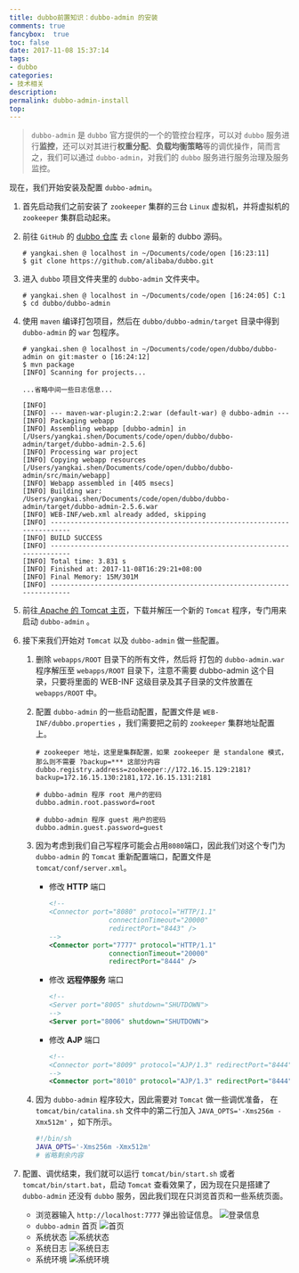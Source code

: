 ```yaml
---
title: dubbo前置知识：dubbo-admin 的安装
comments: true
fancybox:  true
toc: false
date: 2017-11-08 15:37:14
tags:
- dubbo
categories:
- 技术相关
description:
permalink: dubbo-admin-install
top:
---
```

> `dubbo-admin` 是 `dubbo` 官方提供的一个的管控台程序，可以对 `dubbo` 服务进行**监控**，还可以对其进行**权重分配**、**负载均衡策略**等的调优操作，简而言之，我们可以通过 `dubbo-admin`，对我们的 `dubbo` 服务进行服务治理及服务监控。

<!--more-->                                           

现在，我们开始安装及配置 `dubbo-admin`。

1. 首先启动我们之前安装了 `zookeeper` 集群的三台 `Linux` 虚拟机，并将虚拟机的 `zookeeper` 集群启动起来。

2. 前往 `GitHub` 的 [dubbo 仓库](https://github.com/alibaba/dubbo) 去 `clone` 最新的 dubbo 源码。
   
   ```shell
   # yangkai.shen @ localhost in ~/Documents/code/open [16:23:11]
   $ git clone https://github.com/alibaba/dubbo.git
   ```

3. 进入 `dubbo` 项目文件夹里的 `dubbo-admin` 文件夹中。
   
   ```shell
   # yangkai.shen @ localhost in ~/Documents/code/open [16:24:05] C:1
   $ cd dubbo/dubbo-admin
   ```

4. 使用 `maven` 编译打包项目，然后在 `dubbo/dubbo-admin/target` 目录中得到 `dubbo-admin` 的 `war` 包程序。
   
   ```shell
   # yangkai.shen @ localhost in ~/Documents/code/open/dubbo/dubbo-admin on git:master o [16:24:12]
   $ mvn package
   [INFO] Scanning for projects...

   ...省略中间一些日志信息...

   [INFO]
   [INFO] --- maven-war-plugin:2.2:war (default-war) @ dubbo-admin ---
   [INFO] Packaging webapp
   [INFO] Assembling webapp [dubbo-admin] in [/Users/yangkai.shen/Documents/code/open/dubbo/dubbo-admin/target/dubbo-admin-2.5.6]
   [INFO] Processing war project
   [INFO] Copying webapp resources [/Users/yangkai.shen/Documents/code/open/dubbo/dubbo-admin/src/main/webapp]
   [INFO] Webapp assembled in [405 msecs]
   [INFO] Building war: /Users/yangkai.shen/Documents/code/open/dubbo/dubbo-admin/target/dubbo-admin-2.5.6.war
   [INFO] WEB-INF/web.xml already added, skipping
   [INFO] ------------------------------------------------------------------------
   [INFO] BUILD SUCCESS
   [INFO] ------------------------------------------------------------------------
   [INFO] Total time: 3.831 s
   [INFO] Finished at: 2017-11-08T16:29:21+08:00
   [INFO] Final Memory: 15M/301M
   [INFO] ------------------------------------------------------------------------
   ```

5. 前往[ Apache 的 Tomcat 主页](https://tomcat.apache.org/download-90.cgi)，下载并解压一个新的 `Tomcat` 程序，专门用来启动 `dubbo-admin` 。

6. 接下来我们开始对 `Tomcat` 以及 `dubbo-admin` 做一些配置。
   
   1. 删除 `webapps/ROOT` 目录下的所有文件，然后将 打包的 `dubbo-admin.war` 程序解压至 `webapps/ROOT` 目录下，注意不需要 dubbo-admin 这个目录，只要将里面的 WEB-INF 这级目录及其子目录的文件放置在 `webapps/ROOT` 中。
   
   2. 配置 `dubbo-admin` 的一些启动配置，配置文件是 `WEB-INF/dubbo.properties` ，我们需要把之前的 `zookeeper` 集群地址配置上。
      
      ```properties
      # zookeeper 地址，这里是集群配置，如果 zookeeper 是 standalone 模式，那么则不需要 ?backup=*** 这部分内容
      dubbo.registry.address=zookeeper://172.16.15.129:2181?backup=172.16.15.130:2181,172.16.15.131:2181

      # dubbo-admin 程序 root 用户的密码
      dubbo.admin.root.password=root

      # dubbo-admin 程序 guest 用户的密码
      dubbo.admin.guest.password=guest
      ```

   3. 因为考虑到我们自己写程序可能会占用`8080`端口，因此我们对这个专门为 `dubbo-admin` 的 `Tomcat` 重新配置端口，配置文件是 `tomcat/conf/server.xml`。
      - 修改 **HTTP** 端口 
        ```xml
        <!--
        <Connector port="8080" protocol="HTTP/1.1"
                       connectionTimeout="20000"
                       redirectPort="8443" />
        -->
        <Connector port="7777" protocol="HTTP/1.1"
                       connectionTimeout="20000"
                       redirectPort="8444" />
        ```
      - 修改 **远程停服务** 端口 
        ```xml
        <!--
        <Server port="8005" shutdown="SHUTDOWN">
        -->
        <Server port="8006" shutdown="SHUTDOWN">
        ```
      - 修改 **AJP** 端口
        ```xml
        <!--
        <Connector port="8009" protocol="AJP/1.3" redirectPort="8444" /> 
        -->
        <Connector port="8010" protocol="AJP/1.3" redirectPort="8444" />  
        ```

   4. 因为 `dubbo-admin` 程序较大，因此需要对 `Tomcat` 做一些调优准备， 在 `tomcat/bin/catalina.sh` 文件中的第二行加入 `JAVA_OPTS='-Xms256m -Xmx512m'` ，如下所示。

      ```sh
      #!/bin/sh
      JAVA_OPTS='-Xms256m -Xmx512m'
      # 省略剩余内容
      ```

7. 配置、调优结束，我们就可以运行 `tomcat/bin/start.sh` 或者 `tomcat/bin/start.bat`，启动 `Tomcat` 查看效果了，因为现在只是搭建了 `dubbo-admin` 还没有 `dubbo` 服务，因此我们现在只浏览首页和一些系统页面。
   - 浏览器输入 `http://localhost:7777` 弹出验证信息。
     ![登录信息](http://oriqjordg.bkt.clouddn.com/2017-11-08-15101329196775.jpg)
   - `dubbo-admin` 首页
     ![首页](http://oriqjordg.bkt.clouddn.com/2017-11-08-15101329460942.jpg)
   - 系统状态
     ![系统状态](http://oriqjordg.bkt.clouddn.com/2017-11-08-15101329647345.jpg)
   - 系统日志
     ![系统日志](http://oriqjordg.bkt.clouddn.com/2017-11-08-15101329831583.jpg)
   - 系统环境
     ![系统环境](http://oriqjordg.bkt.clouddn.com/2017-11-08-15101329768536.jpg)